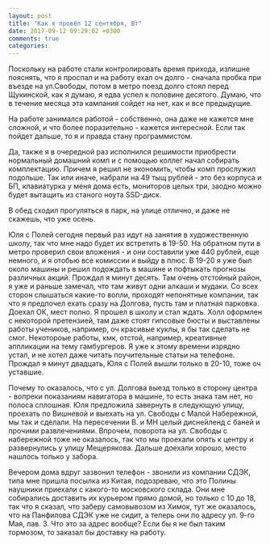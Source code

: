 ```yaml
---
layout: post
title: "Как я провёл 12 сентября, Вт"
date: 2017-09-12 09:29:02 +0300
comments: true
categories: 
---
```

Поскольку на работе стали контролировать время прихода, излишне пояснять, что я проспал и на работу ехал оч долго - сначала пробка при въезде на ул.Свободы, потом в метро поезд долго стоял перед Щукинской, как я думаю, я едва успел к половине десятого. Думаю, что в течение месяца эта кампания сойдет на нет, как и все предыдущие.

На работе занимался работой - собственно, она даже не кажется мне сложной, и что более поразительно - кажется интересной. Если так пойдет дальше, то я и правда стану программистом.

Да, также я в очередной раз исполнился решимости приобрести нормальный домашний комп и с помощью коллег начал собирать комплектацию. Причем я решил не экономить, чтобы комп прослужил подольше. Так или иначе, набрали на 49 тыщ рублей - это без корпуса и БП, клавиатурка у меня дома есть, мониторов целых три, заодно можно будет вытащить из станого ноута SSD-диск.

В обед сходил прогуляться в парк, на улице отлично, и даже не скажешь, что уже осень.

Юля с Полей сегодня первый раз идут на занятия в художественную школу, так что мне надо будет их встретить в 19-50. На обратном пути в метро проверил свои вложения - и они составили уже 440 рублей, еще немного, и я отобью все комиссии и выйду в плюс. В 19-20 я уже был около машины и решил подождать в машине и пофтыкать прогнозы различных акций. Прождал я минут десять. Там очень отстойный район, я уже и раньше замечал, что там живут одни алкаши и мудаки. Со всех сторон слышаться какие-то вопли, проходят непонятные компании, так что я предпочел ехать сразу на Долгова, пусть там и платная парковка. Доехал ОК, мест полно. Я прошел в школу и стал ждать. Холл оформлен с некоторой претензией, там даже стоят гипсовые бюсты и выставлены работы учеников, например, оч красивые куклы, я бы так сделать не смог. Некотороые работы, кмк, отстой, например, креативные аппликации на тему гамбургеров. Я уже к этому времени изрядно устал, и не хотел даже читать поучительные статьи на телефоне. Прождал я минут двадцать, Юля с Полей вышли только в 20-10, тоже оч уставшие.

Почему то оказалось, что с ул. Долгова выезд только в сторону центра - вопреки показаниям навигатора в машине, то есть знака там нет, но полоса сплошная. Юля предложила завернуть в следующую улицу, проехать по Вишневой и выехать на ул. Свободы с Малой Набережной, мы так и сделали. На пересечении В. и МН целый диснейленд с баней и прочими развлечениями. Впрочем, поворота на ул. Свободы с набережной тоже не оказалось, так что мы проехали опять к центру и развернулись у улицу Мещерякова. Дальше доехали хорошо, место нашлось только у забора.

Вечером дома вдруг зазвонил телефон - звонили из компании СДЭК, типа мне пришла посылка из Китая, подозреваю, что это Полины наушники приехали с какого-то московского склада. Они мне собирались доставить их курьером прямо домой, но только с 10 до 18, так что я сказал, что заберу самовывозом из Химок, тут же оказалось, что на Панфилова СДЭК уже не сидит, а теперь они по адресу ул. 9-го Мая, пав. 3. Что это за адрес вообще? Если бы я не был таким тормозом, то заказал бы доставку на работу.